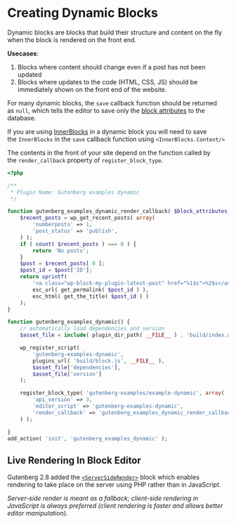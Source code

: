 # Creating Dynamic Blocks
Dynamic blocks are blocks that build their structure and content on the fly when the block is rendered on the front end.

**Usecases**:
1. Blocks where content should change even if a post has not been updated
2. Blocks where updates to the code (HTML, CSS, JS) should be immediately shown on the front end of the website.

For many dynamic blocks, the `save` callback function should be returned as `null`, which tells the editor to save only the [block attributes](https://developer.wordpress.org/block-editor/reference-guides/block-api/block-attributes/) to the database.

If you are using [InnerBlocks](https://developer.wordpress.org/block-editor/how-to-guides/block-tutorial/nested-blocks-inner-blocks/) in a dynamic block you will need to save the `InnerBlocks` in the `save` callback function using `<InnerBlocks.Content/>`

The contents in the front of your site depend on the function called by the `render_callback` property of `register_block_type`.

```php
<?php

/**
 * Plugin Name: Gutenberg examples dynamic
 */

function gutenberg_examples_dynamic_render_callback( $block_attributes, $content ) {
    $recent_posts = wp_get_recent_posts( array(
        'numberposts' => 1,
        'post_status' => 'publish',
    ) );
    if ( count( $recent_posts ) === 0 ) {
        return 'No posts';
    }
    $post = $recent_posts[ 0 ];
    $post_id = $post['ID'];
    return sprintf(
        '<a class="wp-block-my-plugin-latest-post" href="%1$s">%2$s</a>',
        esc_url( get_permalink( $post_id ) ),
        esc_html( get_the_title( $post_id ) )
    );
}

function gutenberg_examples_dynamic() {
    // automatically load dependencies and version
    $asset_file = include( plugin_dir_path( __FILE__ ) . 'build/index.asset.php');

    wp_register_script(
        'gutenberg-examples-dynamic',
        plugins_url( 'build/block.js', __FILE__ ),
        $asset_file['dependencies'],
        $asset_file['version']
    );

    register_block_type( 'gutenberg-examples/example-dynamic', array(
        'api_version' => 3,
        'editor_script' => 'gutenberg-examples-dynamic',
        'render_callback' => 'gutenberg_examples_dynamic_render_callback'
    ) );

}
add_action( 'init', 'gutenberg_examples_dynamic' );
```

## Live Rendering In Block Editor
Gutenberg 2.8 added the [`<ServerSideRender>`](https://developer.wordpress.org/block-editor/reference-guide/packages/packages-server-side-render/) block which enables rendering to take place on the server using PHP rather than in JavaScript.

_Server-side render is meant as a fallback; client-side rendering in JavaScript is always preferred (client rendering is faster and allows better editor manipulation)._

